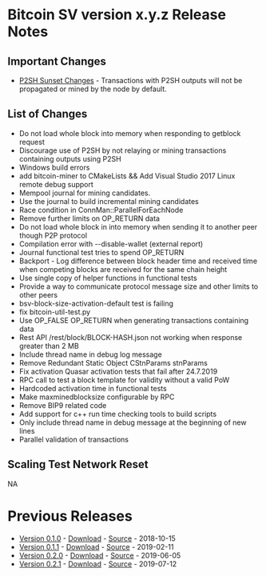 # Bitcoin SV version x.y.z Release Notes

## Important Changes
* [P2SH Sunset Changes](p2sh-sunset.md) - Transactions with P2SH outputs will not be propagated or mined by the node by default.

## List of Changes
* Do not load whole block into memory when responding to getblock request
* Discourage use of P2SH by not relaying or mining transactions containing outputs using P2SH
* Windows build errors
* add bitcoin-miner to CMakeLists && Add Visual Studio 2017 Linux remote debug support
* Mempool journal for mining candidates.
* Use the journal to build incremental mining candidates
* Race condition in ConnMan::ParallelForEachNode
* Remove further limits on OP_RETURN data
* Do not load whole block in into memory when sending it to another peer though P2P protocol
* Compilation error with --disable-wallet (external report)
* Journal functional test tries to spend OP_RETURN
* Backport - Log difference between block header time and received time when competing blocks are received for the same chain height
* Use single copy of helper functions in functional tests
* Provide a way to communicate protocol message size and other limits to other peers
* bsv-block-size-activation-default test is failing
* fix bitcoin-util-test.py
* Use OP_FALSE OP_RETURN when generating transactions containing data
* Rest API /rest/block/BLOCK-HASH.json not working when response greater than 2 MB
* Include thread name in debug log message
* Remove Redundant Static Object CStnParams stnParams
* Fix activation Quasar activation tests that fail after 24.7.2019
* RPC call to test a block template for validity without a valid PoW
* Hardcoded activation time in functional tests
* Make maxminedblocksize configurable by RPC
* Remove BIP9 related code
* Add support for c++ run time checking tools to build scripts
* Only include thread name in debug message at the beginning of new lines
* Parallel validation of transactions

## Scaling Test Network Reset
NA

# Previous Releases
* [Version 0.1.0](release-notes-v0.1.0.md) - [Download](https://download.bitcoinsv.io/bitcoinsv/0.1.0/) - [Source](https://github.com/bitcoin-sv/bitcoin-sv/tree/v0.1.0) - 2018-10-15
* [Version 0.1.1](release-notes-v0.1.1.md) - [Download](https://download.bitcoinsv.io/bitcoinsv/0.1.1/) - [Source](https://github.com/bitcoin-sv/bitcoin-sv/tree/v0.1.1) - 2019-02-11
* [Version 0.2.0](release-notes-v0.2.0.md) - [Download](https://download.bitcoinsv.io/bitcoinsv/0.2.0/) - [Source](https://github.com/bitcoin-sv/bitcoin-sv/tree/v0.2.0) - 2019-06-05
* [Version 0.2.1](release-notes-v0.2.1.md) - [Download](https://download.bitcoinsv.io/bitcoinsv/0.2.1/) - [Source](https://github.com/bitcoin-sv/bitcoin-sv/tree/v0.2.1) - 2019-07-12
